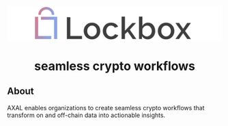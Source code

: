 <p align="center">
  <img src="/profile/Lockbox.png" />
</p>

<h1 align="center">  
  <b>
  seamless crypto workflows
  </b>
</h1>

## About
AXAL enables organizations to create seamless crypto workflows that transform on and off-chain data into actionable insights. 
